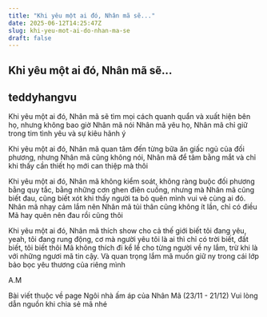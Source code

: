 ```yaml
---
title: "Khi yêu một ai đó, Nhân mã sẽ..."
date: 2025-06-12T14:25:47Z
slug: khi-yeu-mot-ai-do-nhan-ma-se
draft: false
---
```


## Khi yêu một ai đó, Nhân mã sẽ...

## teddyhangvu

Khi yêu một ai đó, Nhân mã sẽ tìm mọi cách quanh quẩn và xuất hiện bên họ, nhưng không bao giờ Nhân mã nói Nhân mã yêu họ, Nhân mã chỉ giữ trong tim tình yêu và sự kiêu hãnh ý
 
Khi yêu một ai đó, Nhân mã quan tâm đến từng bữa ăn giấc ngủ của đối phương, nhưng Nhân mã cũng không nói, Nhân mã để tâm bằng mắt và chỉ khi thấy cần thiết họ mới can thiệp mà thôi
 
Khi yêu một ai đó, Nhân mã không kiểm soát, không ràng buộc đối phương bằng quy tắc, bằng những cơn ghen điên cuồng, nhưng mà Nhân mã cũng biết đau, cũng biết xót khi thấy người ta bỏ quên mình vui vẻ cùng ai đó. Nhân mã nhạy cảm lắm nên Nhân mã tủi thân cũng không ít lần, chỉ có điều Mã hay quên nên đau rồi cũng thôi
 
Khi yêu một ai đó, Nhân mã thích show cho cả thế giới biết tôi đang yêu, yeah, tôi đang rung động, cơ mà người yêu tôi là ai thì chỉ có trời biết, đất biết, tôi biết thôi Mã không thích đi kể lể cho từng người về ny lắm, trừ khi là với những ngươi mã tin cậy. Và quan trọng lắm mã muốn giữ ny trong cái lớp bảo bọc yêu thương của riêng mình
 
A.M
 
Bài viết thuộc về page Ngôi nhà ấm áp của Nhân Mã (23/11 - 21/12) Vui lòng dẫn nguồn khi chia sẻ mã nhé